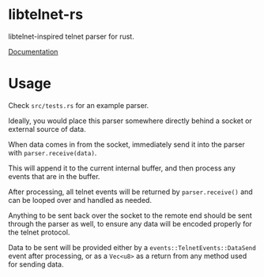 # libtelnet-rs

libtelnet-inspired telnet parser for rust.

[Documentation](https://envis10n.github.io/libtelnet-rs/libtelnet_rs/)

# Usage

Check `src/tests.rs` for an example parser.

Ideally, you would place this parser somewhere directly behind a socket or external source of data.

When data comes in from the socket, immediately send it into the parser with `parser.receive(data)`.

This will append it to the current internal buffer, and then process any events that are in the buffer.

After processing, all telnet events will be returned by `parser.receive()` and can be looped over and handled as needed.

Anything to be sent back over the socket to the remote end should be sent through the parser as well, to ensure any data will be encoded properly for the telnet protocol.

Data to be sent will be provided either by a `events::TelnetEvents::DataSend` event after processing, or as a `Vec<u8>` as a return from any method used for sending data.
